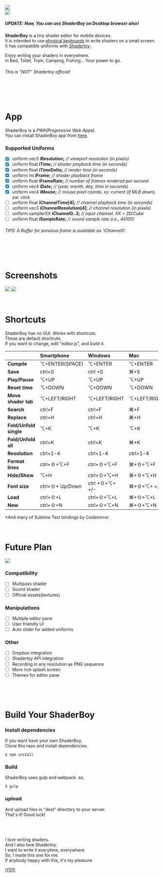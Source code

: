 <img src="https://github.com/iY0Yi/ShaderBoy/blob/master/_index/img/sb_logo_1240x600.png"></br>
<img src="https://github.com/iY0Yi/ShaderBoy/blob/master/_index/img/sb_example.png"></br>
##### *UPDATE: Now, You can use ShaderBoy on Desktop browser also!*  
<strong>ShaderBoy</strong> is a tiny shader editor for mobile devices.</br>
It is intended to use [physical keyboards](https://www.google.co.jp/search?q=smartphone+bluetooth+keyboard&source=lnms&tbm=isch&sa=X&ved=0ahUKEwi-kZzK_4fdAhXRdd4KHSp3BOcQ_AUICigB&biw=1440&bih=781) to write shaders on a small screen.</br>
It has compatible uniforms with <a href="https://www.shadertoy.com/"><em>Shadertoy</em></a>.</br>

Enjoy writing your shaders in everywhere.</br>
in Bed, Toilet, Train, Camping, Fishing...
Your power to go.</br>
  
###### *This is "NOT" Shadertoy official!* 

</br>
</br>
</br>
  
# App
ShaderBoy is a *PWA(Progressive Web Apps).*  
You can install ShaderBoy app from [here](https://shaderboy.net/).  
  
### Supported Uniforms  
- [X] uniform vec3      **iResolution;**           *// viewport resolution (in pixels)*
- [X] uniform float     **iTime;**                 *// shader playback time (in seconds)*
- [X] uniform float     **iTimeDelta;**            *// render time (in seconds)*
- [X] uniform int       **iFrame;**                *// shader playback frame*
- [X] uniform float     **iFrameRate;**            *// number of frames rendered per second*
- [X] uniform vec4      **iDate;**                 *// (year, month, day, time in seconds)*
- [X] uniform vec4      **iMouse;**                *// mouse pixel coords. xy: current (if MLB down), zw: click*
- [ ] uniform float     **iChannelTime[4];**       *// channel playback time (in seconds)*
- [ ] uniform vec3      **iChannelResolution[4];** *// channel resolution (in pixels)*
- [ ] uniform samplerXX **iChannel0..3;**          *// input channel. XX = 2D/Cube*
- [ ] uniform float     **iSampleRate;**           *// sound sample rate (i.e., 44100)*
  
###### *TIPS: A Buffer for previous frame is available as 'iChannel0'.*  
</br>
</br>
</br>
  
# Screenshots
<img src="https://github.com/iY0Yi/ShaderBoy/blob/master/asset/screenshots/screenshots3.png">  
<img src="https://github.com/iY0Yi/ShaderBoy/blob/master/asset/screenshots/screenshots4.png">  
</br>
</br>
</br>
  

# Shortcuts
ShaderBoy has no GUI. Works with shortcuts.  
These are default shortcuts.  
If you want to change, edit "editor.js", and build it.  
  
|   | Smartphone | Windows | Mac |
|:---|:---|:---|:---|
| **Compile** | ⌥+ENTER(SPACE) | ⌥+ENTER | ⌥+ENTER |
| **Save** | ctrl+S | ctrl +S | ⌘+S |
| **Play/Pause** | ⌥+UP | ⌥+UP | ⌥+UP |
| **Reset time** | ⌥+DOWN | ⌥+DOWN | ⌥+DOWN |
| **Move shader tab** | ⌥+LEFT/RIGHT | ⌥+LEFT/RIGHT | ⌥+LEFT/RIGHT |
| **Search** | ctrl+F | ctrl+F | ⌘+F |
| **Replace** | ctrl+H | ctrl+H | ⌘+H |
| **Fold/Unfold single** | ⌥+K | ⌥+K | ⌥+K |
| **Fold/Unfold all** | ctrl+K | ctrl+K | ⌘+K |
| **Resolution** | ctrl+1-4 | ctrl+1-4 | ctrl+1-4 |
| **Format lines** | ctrl+⇧+⌥+F | ctrl+⇧+⌥+F| ⌘+⇧+⌥+F |
| **Hide/Show** | ⌥+H | ctrl+⇧+⌥+H | ⌘+⇧+⌥+H |
| **Font size** | ctrl+⇧+ Up/Down | ctrl +⇧+⌥+ +/-  | ⌘+⇧+⌥+ +/- |
| **Load** | ctrl+⇧+L | ctrl+⇧+⌥+L | ⌘+⇧+⌥+L |
| **New** | ctrl+⇧+N | ctrl+⇧+⌥+N | ⌘+⇧+⌥+N |
  
*And many of Sublime Text bindings by Codemirror.
</br>
</br>
</br>
  
# Future Plan
<img src="https://github.com/iY0Yi/ShaderBoy/blob/master/asset/design/_output/shaderboy_pc.png">  
  
### Compatibility
- [ ] Multipass shader
- [ ] Sound shader
- [ ] Official assets(textures)
  
### Manipulations
- [ ] Multiple editor pane
- [ ] User friendly UI
- [ ] Auto slider for added uniforms
  
### Other
- [ ] Dropbox integration
- [ ] Shadertoy API integration
- [ ] Recording in any resolution as PNG sequence
- [ ] More rich splash screen
- [ ] Themes for editor pane
</br>
</br>
</br>

# Build Your ShaderBoy
### Install dependencies
If you want have your own ShaderBoy,  
Clone this repo and install dependencies.  
```
$ npm install
```
  
### Build
ShaderBoy uses gulp and webpack. so,  
```
$ gulp
```
  
### upload
And upload files in "dest" directory to your server.  
That's it! Good luck!  
</br>
</br>
</br>
  
I love writing shaders.  
And I also love Shadertoy.  
I want to write it everytime, everywhere.  
So, I made this one for me.  
If anybody happy with this, it's my pleasure.  
  
[iY0Yi](https://twitter.com/iY0Yi/)
</br>
</br>
</br>
